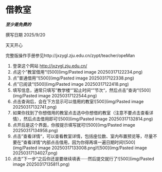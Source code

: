 # 借教室
***至少是免费的***

撰写日期 2025/9/20

天天开心

完整版操作手册参见http://jxzygl.zju.edu.cn/zypt/teacher/opeMan

1. 登录这个网站 http://jxzygl.zju.edu.cn/
2. 点这个”教室借用“![500](img/Pasted image 20250317122234.png)
3. 点”普通借用“![500](img/Pasted image 20250317122338.png)
4. 点”已阅读“![500](img/Pasted image 20250317122418.png)
5. 填写信息，通常只填写”教学楼“”起止时间“”节次“，然后点击”查询“![500](img/Pasted image 20250317122544.png)
6. 点击查询后，会在下方显示可以借用的教室![500](img/Pasted image 20250317132741.png)
7. 如果你找到了你想借用的教室点击选中你想借的教室（注意不要点击查看详情），然后点击借用即可![500](img/Pasted image 20250317132814.png)
8. 点开后是这个界面，你按提示填写就可![500](img/Pasted image 20250317134958.png)
9. 点击”查看详情“，可以查看教室详情，包括座位数、室内布置预览等，尽量不要在”查看详情“内部点击借用，因为你得再填一遍日期时间![500](img/Pasted image 20250317133008.png)![500](img/Pasted image 20250317134027.png)
10. 点击”下一步“之后你还是要继续填表······然后提交就行了![500](img/Pasted image 20250317135811.png)
